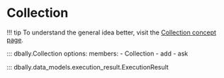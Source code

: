 # Collection

!!! tip
    To understand the general idea better, visit the [Collection concept page](../concepts/collections.md).

::: dbally.Collection
    options:
        members:
        - Collection
        - add
        - ask

::: dbally.data_models.execution_result.ExecutionResult